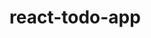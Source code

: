 <!-- Please do not edit this file. Edit the `blah` field in the `package.json` instead. If in doubt, open an issue. -->


# react-todo-app


